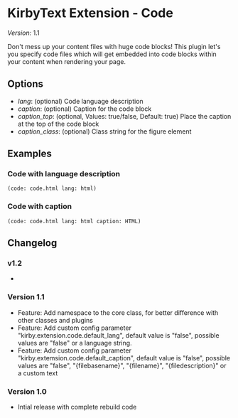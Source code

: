 # KirbyText Extension - Code

*Version:* 1.1

Don't mess up your content files with huge code blocks! This plugin let's you specify code files which will get embedded into code blocks within your content when rendering your page.

## Options

* *lang*: (optional) Code language description
* *caption*: (optional) Caption for the code block
* *caption_top*: (optional, Values: true/false, Default: true) Place the caption at the top of the code block
* *caption_class*: (optional) Class string for the figure element

## Examples

### Code with language description

```
(code: code.html lang: html)
```

### Code with caption

```
(code: code.html lang: html caption: HTML)
```

## Changelog

### v1.2

* 

### Version 1.1 

* Feature: Add namespace to the core class, for better difference with other classes and plugins
* Feature: Add custom config parameter "kirby.extension.code.default_lang", default value is "false", possible values are "false" or a language string.
* Feature: Add custom config parameter "kirby.extemsion.code.default_caption", default value is "false", possible values are "false", "{filebasename}", "{filename}", "{filedescription}" or a custom text

### Version 1.0

* Intial release with complete rebuild code